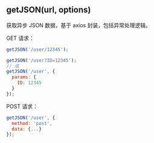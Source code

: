 ## getJSON(url, options)

获取异步 JSON 数据，基于 axios 封装，包括异常处理逻辑。

GET 请求：

```javascript
getJSON('/user/12345');
```

```javascript
getJSON('/user?ID=12345');
// 或
getJSON('/user', {
  params: {
    ID: 12345
  }
});
```

POST 请求：

```javascript
getJSON('/user', {
  method: 'post',
  data: {...}
});
```
